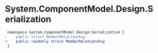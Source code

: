# System.ComponentModel.Design.Serialization

``` diff
 namespace System.ComponentModel.Design.Serialization {
-    public struct MemberRelationship
+    public readonly struct MemberRelationship
 }
```

